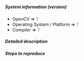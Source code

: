 <!--
If you have a question rather than reporting a bug please go to http://answers.opencv.org where you get much faster responses.
If you need further assistance please read [How To Contribute](https://github.com/opencv/opencv/wiki/How_to_contribute).

Please:

* Read the documentation to test with the latest developer build.
* Check if other person has already created the same issue to avoid duplicates. You can comment on it if there already is an issue.
* Try to be as detailed as possible in your report.
* Report only one problem per created issue.


This is a template helping you to create an issue which can be processed as quickly as possible. This is the bug reporting section for the OpenCV library.
-->

##### System information (version)
<!-- Example
- OpenCV => 3.1
- Operating System / Platform => Windows 64 Bit
- Compiler => Visual Studio 2015
-->

- OpenCV => :grey_question:
- Operating System / Platform => :grey_question:
- Compiler => :grey_question:

##### Detailed description

<!-- your description -->

##### Steps to reproduce

<!-- to add code example fence it with triple backticks and optional file extension
    ```.cpp
    // C++ code example
    ```
 or attach as .txt or .zip file
-->
